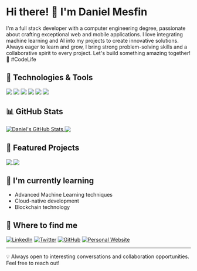 # Hi there! 👋 I'm Daniel Mesfin

I'm a full stack developer with a computer engineering degree, passionate about crafting exceptional web and mobile applications. I love integrating machine learning and AI into my projects to create innovative solutions. Always eager to learn and grow, I bring strong problem-solving skills and a collaborative spirit to every project. Let's build something amazing together! 🚀 #CodeLife

## 🔧 Technologies & Tools

![](https://img.shields.io/badge/Code-JavaScript-informational?style=flat&logo=javascript&logoColor=white&color=2bbc8a)
![](https://img.shields.io/badge/Code-Python-informational?style=flat&logo=python&logoColor=white&color=2bbc8a)
![](https://img.shields.io/badge/Code-React-informational?style=flat&logo=react&logoColor=white&color=2bbc8a)
![](https://img.shields.io/badge/Code-Node.js-informational?style=flat&logo=node.js&logoColor=white&color=2bbc8a)
![](https://img.shields.io/badge/Tools-Docker-informational?style=flat&logo=docker&logoColor=white&color=2bbc8a)
![](https://img.shields.io/badge/Tools-Kubernetes-informational?style=flat&logo=kubernetes&logoColor=white&color=2bbc8a)

## 📊 GitHub Stats

<a href="https://github.com/danmesfin/github-stats">
  <img align="center" src="https://github-readme-stats.vercel.app/api?username=danmesfin&show_icons=true&line_height=27&count_private=true&title_color=ffffff&text_color=c9cacc&icon_color=2bbc8a&bg_color=1d1f21" alt="Daniel's GitHub Stats" />
</a>
<a href="https://github.com/danmesfin/github-stats">
  <img align="center" src="https://github-readme-stats.vercel.app/api/top-langs/?username=danmesfin&hide=java,html,tex&title_color=ffffff&text_color=c9cacc&icon_color=2bbc8a&bg_color=1d1f21&langs_count=3" />
</a>

## 🚀 Featured Projects

<a href="https://github.com/danmesfin/project-1">
  <img align="center" src="https://github-readme-stats.vercel.app/api/pin/?username=danmesfin&repo=project-1&title_color=ffffff&text_color=c9cacc&icon_color=2bbc8a&bg_color=1d1f21" />
</a>
<a href="https://github.com/danmesfin/project-2">
  <img align="center" src="https://github-readme-stats.vercel.app/api/pin/?username=danmesfin&repo=project-2&title_color=ffffff&text_color=c9cacc&icon_color=2bbc8a&bg_color=1d1f21" />
</a>

## 🌱 I'm currently learning

- Advanced Machine Learning techniques
- Cloud-native development
- Blockchain technology

## 💼 Where to find me

[![LinkedIn](https://img.shields.io/badge/LinkedIn-0077B5?style=for-the-badge&logo=linkedin&logoColor=white)](https://www.linkedin.com/in/danielmesfin)
[![Twitter](https://img.shields.io/badge/Twitter-1DA1F2?style=for-the-badge&logo=twitter&logoColor=white)](https://twitter.com/DanielM63043720)
[![GitHub](https://img.shields.io/badge/GitHub-100000?style=for-the-badge&logo=github&logoColor=white)](https://github.com/danmesfin)
[![Personal Website](https://img.shields.io/badge/Website-4285F4?style=for-the-badge&logo=google-chrome&logoColor=white)](https://danielmesfin.com)

---

💡 Always open to interesting conversations and collaboration opportunities. Feel free to reach out!
